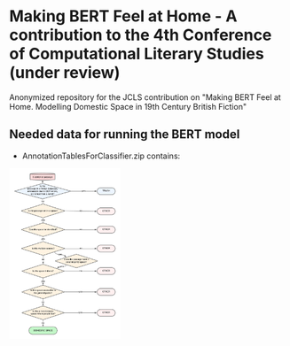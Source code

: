 # Making BERT Feel at Home - A contribution to the 4th Conference of Computational Literary Studies (under review)

Anonymized repository for the JCLS contribution on "Making BERT Feel at Home. Modelling Domestic Space in 19th Century British Fiction"

## Needed data for running the BERT model

- AnnotationTablesForClassifier.zip contains: 

<img src="Annotation_Decision_Tree.png" alt="Annotation_Decision_Tree" style="width:200px;"/>
